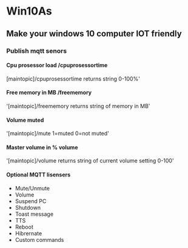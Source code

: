 # Win10As
## Make your windows 10 computer IOT friendly

### Publish mqtt senors

#### Cpu prosessor load /cpuprosessortime
[maintopic]/cpuprosessortime returns string 0-100%'
#### Free memory in MB /freememory
'[maintopic]/freememory returns string of memory in MB'
#### Volume muted
'[maintopic]/mute 1=muted 0=not muted'
#### Master volume in % volume
'[maintopic]/volume returns string of current volume setting 0-100'

#### Optional MQTT lisensers
- Mute/Unmute
- Volume
- Suspend PC
- Shutdown
- Toast message
- TTS
- Reboot
- Hibrernate
- Custom commands
